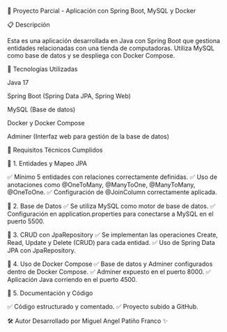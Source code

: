 📌 Proyecto Parcial - Aplicación con Spring Boot, MySQL y Docker

📋 Descripción

Esta es una aplicación desarrollada en Java con Spring Boot que gestiona entidades relacionadas con una tienda de computadoras. Utiliza MySQL como base de datos y se despliega con Docker Compose.

🚀 Tecnologías Utilizadas

Java 17

Spring Boot (Spring Data JPA, Spring Web)

MySQL (Base de datos)

Docker y Docker Compose

Adminer (Interfaz web para gestión de la base de datos)

📌 Requisitos Técnicos Cumplidos

🔹 1. Entidades y Mapeo JPA

✅ Mínimo 5 entidades con relaciones correctamente definidas.
✅ Uso de anotaciones como @OneToMany, @ManyToOne, @ManyToMany, @OneToOne.
✅ Configuración de @JoinColumn correctamente aplicada.

🔹 2. Base de Datos
✅ Se utiliza MySQL como motor de base de datos.
✅ Configuración en application.properties para conectarse a MySQL en el puerto 5500.

🔹 3. CRUD con JpaRepository
✅ Se implementan las operaciones Create, Read, Update y Delete (CRUD) para cada entidad.
✅ Uso de Spring Data JPA con JpaRepository.

🔹 4. Uso de Docker Compose
✅ Base de datos y Adminer configurados dentro de Docker Compose.
✅ Adminer expuesto en el puerto 8000.
✅ Aplicación Java corriendo en el puerto 4500.

🔹 5. Documentación y Código

✅ Código estructurado y comentado.
✅ Proyecto subido a GitHub.

🛠 Autor
Desarrollado por Miguel Angel Patiño Franco ✨
